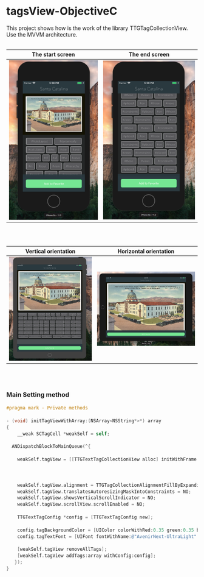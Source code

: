 # tagsView-ObjectiveC


This project shows how is the work of the library TTGTagCollectionView. Use the MVVM architecture.
<br>
<br>

| The start screen| The end screen   |
| ------------- |:-------------:|
|![alt text](https://raw.githubusercontent.com/m1a7/tagsView-ObjectiveC/master/ScreensForReadme/iphone1.png)    | ![alt text](https://raw.githubusercontent.com/m1a7/tagsView-ObjectiveC/master/ScreensForReadme/iphone2.png)  |

<br>
<br>

| Vertical orientation | Horizontal orientation  |
| ------------- |:-------------:|
|![alt text](https://raw.githubusercontent.com/m1a7/tagsView-ObjectiveC/master/ScreensForReadme/ipadAir1.png)    | ![alt text](https://raw.githubusercontent.com/m1a7/tagsView-ObjectiveC/master/ScreensForReadme/ipadAir2.png)  |


<br>
<br>

### Main Setting method

```objectivec
#pragma mark - Private methods

- (void) initTagViewWithArray:(NSArray<NSString*>*) array
{
    __weak SCTagCell *weakSelf = self;

  ANDispatchBlockToMainQueue(^{

    weakSelf.tagView = [[TTGTextTagCollectionView alloc] initWithFrame:CGRectMake(standartOffSet,
                                                                                  standartOffSet,
                                                                                  CGRectGetWidth(weakSelf.contentView.frame)-standartOffSet*2,
                                                                                  50.f)];
    weakSelf.tagView.alignment = TTGTagCollectionAlignmentFillByExpandingWidth;
    weakSelf.tagView.translatesAutoresizingMaskIntoConstraints = NO;
    weakSelf.tagView.showsVerticalScrollIndicator = NO;
    weakSelf.tagView.scrollView.scrollEnabled = NO;
    
    TTGTextTagConfig *config = [TTGTextTagConfig new];

    config.tagBackgroundColor = [UIColor colorWithRed:0.35 green:0.35 blue:0.36 alpha:1.00];
    config.tagTextFont = [UIFont fontWithName:@"AvenirNext-UltraLight" size:15.f];
      
    [weakSelf.tagView removeAllTags];
    [weakSelf.tagView addTags:array withConfig:config];
   });
}
```
